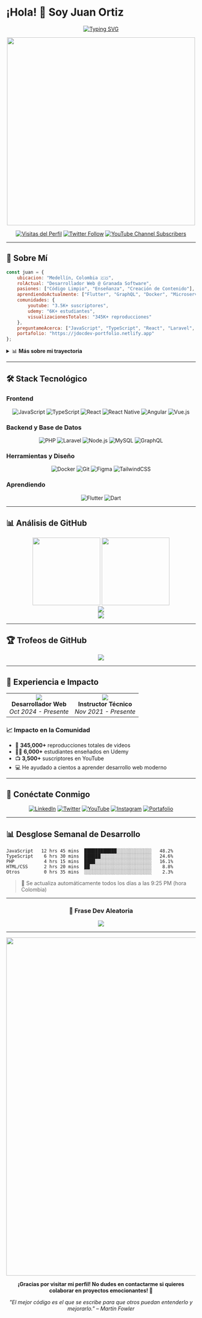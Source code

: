 # ¡Hola! 👋 Soy Juan Ortiz

<div align="center">
  
[![Typing SVG](https://readme-typing-svg.demolab.com?font=Fira+Code&size=24&duration=3000&pause=1000&color=00D8FF&center=true&vCenter=true&width=600&lines=Desarrollador+de+Software+%F0%9F%87%A8%F0%9F%87%B4;Analista+de+Sistemas+TI;Creador+de+Contenido+%26+Instructor;Desarrollador+Full+Stack)](https://git.io/typing-svg)

<img src="https://user-images.githubusercontent.com/74038190/225813708-98b745f2-7d22-48cf-9150-083f1b00d6c9.gif" width="500">

[![Visitas del Perfil](https://komarev.com/ghpvc/?username=jdocdev&label=Visitas%20del%20perfil&color=00d8ff&style=flat)](https://github.com/jdocdev)
[![Twitter Follow](https://img.shields.io/twitter/follow/JuanDavid_Dev?logo=twitter&style=for-the-badge&color=1DA1F2&label=Sígueme)](https://twitter.com/JuanDavid_Dev)
[![YouTube Channel Subscribers](https://img.shields.io/youtube/channel/subscribers/UCYjhalEv_oVK2mKBOzIKS8w?style=for-the-badge&color=FF0000&label=Suscriptores)](https://youtube.com/@juandavid_dev)

</div>

---

## 🚀 Sobre Mí

```javascript
const juan = {
    ubicacion: "Medellín, Colombia 🇨🇴",
    rolActual: "Desarrollador Web @ Granada Software",
    pasiones: ["Código Limpio", "Enseñanza", "Creación de Contenido"],
    aprendiendoActualmente: ["Flutter", "GraphQL", "Docker", "Microservicios"],
    comunidades: {
        youtube: "3.5K+ suscriptores",
        udemy: "6K+ estudiantes",
        visualizacionesTotales: "345K+ reproducciones"
    },
    preguntameAcerca: ["JavaScript", "TypeScript", "React", "Laravel", "PHP"],
    portafolio: "https://jdocdev-portfolio.netlify.app"
};
```

<details>
<summary>📊 <b>Más sobre mi trayectoria</b></summary>

- 🔭 Actualmente trabajando en **Granada Software s.a.s** como Desarrollador Web
- 🌱 Aprendiendo constantemente **Flutter, GraphQL, Docker, Microservicios**
- 👨‍🏫 Enseñando y mentoring a través de **YouTube & Udemy**
- 💡 Me encanta compartir conocimiento sobre desarrollo web moderno
- ⚡ Dato curioso: ¡He ayudado a más de 6,000 estudiantes a aprender programación!

</details>

---

## 🛠️ Stack Tecnológico

### Frontend
<div align="center">

![JavaScript](https://img.shields.io/badge/JavaScript-F7DF1E?style=for-the-badge&logo=javascript&logoColor=black)
![TypeScript](https://img.shields.io/badge/TypeScript-007ACC?style=for-the-badge&logo=typescript&logoColor=white)
![React](https://img.shields.io/badge/React-20232A?style=for-the-badge&logo=react&logoColor=61DAFB)
![React Native](https://img.shields.io/badge/React_Native-20232A?style=for-the-badge&logo=react&logoColor=61DAFB)
![Angular](https://img.shields.io/badge/Angular-DD0031?style=for-the-badge&logo=angular&logoColor=white)
![Vue.js](https://img.shields.io/badge/Vue.js-35495E?style=for-the-badge&logo=vue.js&logoColor=4FC08D)

</div>

### Backend y Base de Datos
<div align="center">

![PHP](https://img.shields.io/badge/PHP-777BB4?style=for-the-badge&logo=php&logoColor=white)
![Laravel](https://img.shields.io/badge/Laravel-FF2D20?style=for-the-badge&logo=laravel&logoColor=white)
![Node.js](https://img.shields.io/badge/Node.js-43853D?style=for-the-badge&logo=node.js&logoColor=white)
![MySQL](https://img.shields.io/badge/MySQL-005C84?style=for-the-badge&logo=mysql&logoColor=white)
![GraphQL](https://img.shields.io/badge/GraphQL-E10098?style=for-the-badge&logo=graphql&logoColor=white)

</div>

### Herramientas y Diseño
<div align="center">

![Docker](https://img.shields.io/badge/Docker-2496ED?style=for-the-badge&logo=docker&logoColor=white)
![Git](https://img.shields.io/badge/Git-F05032?style=for-the-badge&logo=git&logoColor=white)
![Figma](https://img.shields.io/badge/Figma-F24E1E?style=for-the-badge&logo=figma&logoColor=white)
![TailwindCSS](https://img.shields.io/badge/Tailwind_CSS-38B2AC?style=for-the-badge&logo=tailwind-css&logoColor=white)

</div>

### Aprendiendo
<div align="center">

![Flutter](https://img.shields.io/badge/Flutter-02569B?style=for-the-badge&logo=flutter&logoColor=white)
![Dart](https://img.shields.io/badge/Dart-0175C2?style=for-the-badge&logo=dart&logoColor=white)

</div>

---

## 📊 Análisis de GitHub

<div align="center">
  <img height="180em" src="https://github-readme-stats.vercel.app/api?username=jdocdev&show_icons=true&theme=tokyonight&hide_border=true&count_private=true&locale=es"/>
  <img height="180em" src="https://github-readme-stats.vercel.app/api/top-langs/?username=jdocdev&layout=compact&theme=tokyonight&hide_border=true&locale=es"/>
</div>

<div align="center">
  <img src="https://github-readme-streak-stats.herokuapp.com/?user=jdocdev&theme=tokyonight&hide_border=true&locale=es" />
</div>

<div align="center">
  <img src="https://github-profile-summary-cards.vercel.app/api/cards/profile-details?username=jdocdev&theme=tokyonight&hide_border=true" />
</div>

---

## 🏆 Trofeos de GitHub

<div align="center">
  <img src="https://github-profile-trophy.vercel.app/api/?username=jdocdev&theme=tokyonight&no-frame=true&no-bg=true&row=1&column=6&locale=es" />
</div>

---

## 💼 Experiencia e Impacto

<table>
  <tr>
    <td align="center">
      <img src="https://img.shields.io/badge/Granada%20Software-Actual-00D8FF?style=for-the-badge" />
      <br><strong>Desarrollador Web</strong>
      <br><em>Oct 2024 - Presente</em>
    </td>
    <td align="center">
      <img src="https://img.shields.io/badge/Creador%20de%20Contenido-Freelance-FF6B6B?style=for-the-badge" />
      <br><strong>Instructor Técnico</strong>
      <br><em>Nov 2021 - Presente</em>
    </td>
  </tr>
</table>

### 📈 Impacto en la Comunidad
- 🎥 **345,000+** reproducciones totales de videos
- 👨‍🎓 **6,000+** estudiantes enseñados en Udemy  
- 📺 **3,500+** suscriptores en YouTube
- 💻 He ayudado a cientos a aprender desarrollo web moderno

---

## 🤝 Conéctate Conmigo

<div align="center">

[![LinkedIn](https://img.shields.io/badge/LinkedIn-0077B5?style=for-the-badge&logo=linkedin&logoColor=white)](https://linkedin.com/in/jdocdev)
[![Twitter](https://img.shields.io/badge/Twitter-1DA1F2?style=for-the-badge&logo=twitter&logoColor=white)](https://twitter.com/JuanDavid_Dev)
[![YouTube](https://img.shields.io/badge/YouTube-FF0000?style=for-the-badge&logo=youtube&logoColor=white)](https://youtube.com/@juandavid_dev)
[![Instagram](https://img.shields.io/badge/Instagram-E4405F?style=for-the-badge&logo=instagram&logoColor=white)](https://instagram.com/juandavid_dev)
[![Portafolio](https://img.shields.io/badge/Portafolio-000000?style=for-the-badge&logo=About.me&logoColor=white)](https://jdocdev-portfolio.netlify.app/)

</div>

---

## 📊 Desglose Semanal de Desarrollo

<!--START_SECTION:waka-->
```text
JavaScript   12 hrs 45 mins  ████████████░░░░░░░░░░░░░   48.2%
TypeScript    6 hrs 30 mins  ██████░░░░░░░░░░░░░░░░░░░   24.6%
PHP           4 hrs 15 mins  ████░░░░░░░░░░░░░░░░░░░░░   16.1%
HTML/CSS      2 hrs 20 mins  ██░░░░░░░░░░░░░░░░░░░░░░░    8.8%
Otros         0 hrs 35 mins  ░░░░░░░░░░░░░░░░░░░░░░░░░    2.3%
```
<!--END_SECTION:waka-->

> 📅 Se actualiza automáticamente todos los días a las 9:25 PM (hora Colombia)

---

<div align="center">

### 💭 Frase Dev Aleatoria
![](https://quotes-github-readme.vercel.app/api?type=horizontal&theme=tokyonight)

---

<img src="https://user-images.githubusercontent.com/74038190/212284100-561aa473-3905-4a80-b561-0d28506553ee.gif" width="900">

**¡Gracias por visitar mi perfil! No dudes en contactarme si quieres colaborar en proyectos emocionantes! 🚀**

*"El mejor código es el que se escribe para que otros puedan entenderlo y mejorarlo." – Martin Fowler*

</div>

